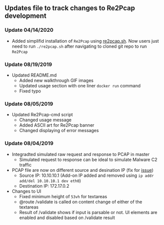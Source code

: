 ## Updates file to track changes to Re2Pcap development

### Update 04/14/2020
- Added simplifid installation of `Re2Pcap` using [re2pcap.sh](./re2pcap.sh). Now users just need to run `./re2pcap.sh` after navigating to cloned git repo to run `Re2Pcap`

### Update 08/19/2019

* Updated README.md
    - Added new walkthrough GIF images
    - Updated usage section with one liner `docker run` command
    - Fixed typo

### Update 08/05/2019

* Updated Re2Pcap-cmd script
    - Changed usage message
    - Added ASCII art for Re2Pcap banner
    - Changed displaying of error messages

### Update 08/04/2019

* Integradted simulated raw request and response to PCAP in master
    - Simulated request to response can be ideal to simulate Malware C2 traffic
* PCAP file are now on different source and desination IP (fix for [issue](https://github.com/Cisco-Talos/Re2Pcap/issues/3))
    - Source IP: 10.10.10.1 (Add-on IP added and removed using `ip addr add/del 10.10.10.1 dev eth0`) 
    - Destination IP: 172.17.0.2
* Changes to UI
    - Fixed minimum height of `53vh` for textareas
    - @route /validate is called on content change of either of the textareas
    - Result of /validate shows if input is parsable or not. UI elements are enabled and disabled based on /validate result
